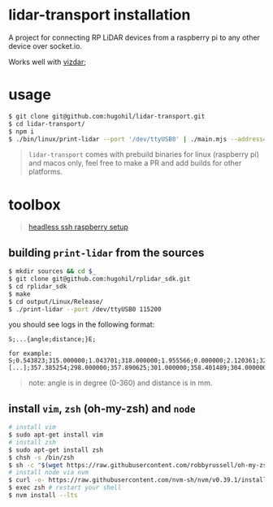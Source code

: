 # lidar-transport installation

A project for connecting RP LiDAR devices from a raspberry pi to any other device over socket.io.

Works well with [vizdar](https://github.com/hugohil/vizdar);

# usage

```bash
$ git clone git@github.com:hugohil/lidar-transport.git
$ cd lidar-transport/
$ npm i
$ ./bin/linux/print-lidar --port '/dev/ttyUSB0' | ./main.mjs --address="127.0.0.1" --port=3000 # these are the default values
```

> `lidar-transport` comes with prebuild binaries for linux (raspberry pi) and macos only, feel free to make a PR and add builds for other platforms.

# toolbox

> [headless ssh raspberry setup](https://desertbot.io/blog/headless-raspberry-pi-4-ssh-wifi-setup)

## building `print-lidar` from the sources

```bash
$ mkdir sources && cd $_
$ git clone git@github.com:hugohil/rplidar_sdk.git
$ cd rplidar_sdk
$ make
$ cd output/Linux/Release/
$ ./print-lidar --port /dev/ttyUSB0 115200
```

you should see logs in the following format:

```
S;...{angle;distance;}E;

for example:
S;0.543823;315.000000;1.043701;318.000000;1.955566;0.000000;2.120361;323.000000;3.081665;[...];357.385254;298.000000;357.890625;301.000000;358.401489;304.000000;358.967285;307.000000;359.467163;310.000000;359.983521;312.000000;E;
```

> note: angle is in degree (0-360) and distance is in mm.

## install `vim`, `zsh` (oh-my-zsh) and `node`

```bash
# install vim
$ sudo apt-get install vim
# install zsh
$ sudo apt-get install zsh
$ chsh -s /bin/zsh
$ sh -c "$(wget https://raw.githubusercontent.com/robbyrussell/oh-my-zsh/master/tools/install.sh -O -)"
# install node via nvm
$ curl -o- https://raw.githubusercontent.com/nvm-sh/nvm/v0.39.1/install.sh | bash
$ exec zsh # restart your shell
$ nvm install --lts
```